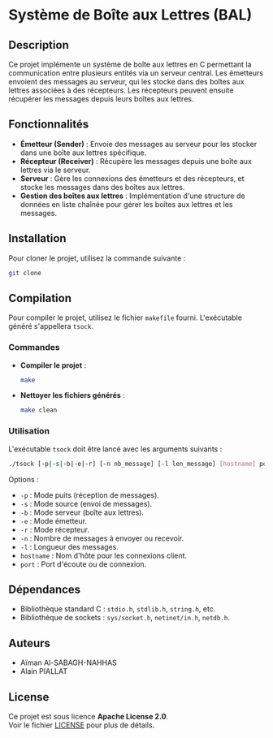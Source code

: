 # Système de Boîte aux Lettres (BAL)

## Description

Ce projet implémente un système de boîte aux lettres en C permettant la communication entre plusieurs entités via un serveur central. Les émetteurs envoient des messages au serveur, qui les stocke dans des boîtes aux lettres associées à des récepteurs. Les récepteurs peuvent ensuite récupérer les messages depuis leurs boîtes aux lettres.

## Fonctionnalités

- **Émetteur (Sender)** : Envoie des messages au serveur pour les stocker dans une boîte aux lettres spécifique.
- **Récepteur (Receiver)** : Récupère les messages depuis une boîte aux lettres via le serveur.
- **Serveur** : Gère les connexions des émetteurs et des récepteurs, et stocke les messages dans des boîtes aux lettres.
- **Gestion des boîtes aux lettres** : Implémentation d'une structure de données en liste chaînée pour gérer les boîtes aux lettres et les messages.

## Installation

Pour cloner le projet, utilisez la commande suivante :

```bash
git clone
```

## Compilation

Pour compiler le projet, utilisez le fichier `makefile` fourni. L'exécutable généré s'appellera `tsock`.

### Commandes

- **Compiler le projet** :
  ```bash
  make
  ```
- **Nettoyer les fichiers générés** :
  ```bash
  make clean
  ```
  
### Utilisation

L'exécutable `tsock` doit être lancé avec les arguments suivants :

```bash
./tsock [-p|-s|-b|-e|-r] [-n nb_message] [-l len_message] [hostname] port
```

Options :

- `-p` : Mode puits (réception de messages).
- `-s` : Mode source (envoi de messages).
- `-b` : Mode serveur (boîte aux lettres).
- `-e` : Mode émetteur.
- `-r` : Mode récepteur.
- `-n` : Nombre de messages à envoyer ou recevoir.
- `-l` : Longueur des messages.
- `hostname` : Nom d'hôte pour les connexions client.
- `port` : Port d'écoute ou de connexion.

## Dépendances

- Bibliothèque standard C : `stdio.h`, `stdlib.h`, `string.h`, etc.
- Bibliothèque de sockets : `sys/socket.h`, `netinet/in.h`, `netdb.h`.

## Auteurs

- Aïman Al-SABAGH-NAHHAS
- Alain PIALLAT

## License

Ce projet est sous licence **Apache License 2.0**.\
Voir le fichier [LICENSE](LICENSE) pour plus de détails.